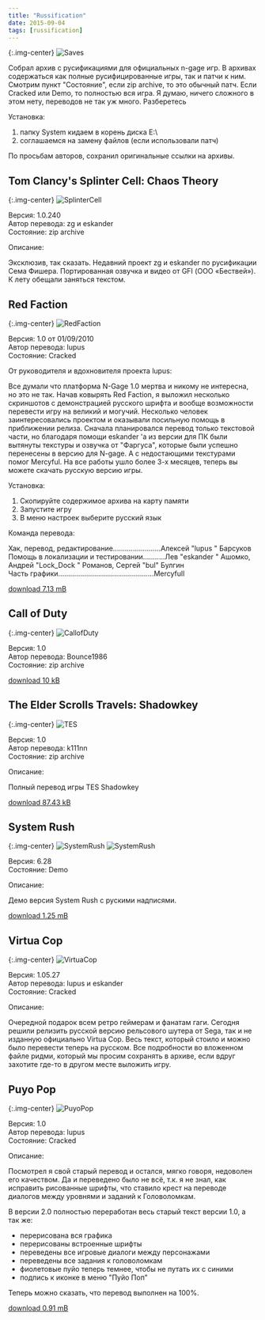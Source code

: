 ```yaml
---
title: "Russification"
date: 2015-09-04
tags: [russification]
---
```


{:.img-center}
![Saves](https://www.dropbox.com/s/mcvmt3k9tj0c8iw/rus.jpg?raw=1) 

Cобрал архив с русификациями для официальных n-gage игр. В архивах содержаться как полные русифицированные игры, так и патчи к ним. Смотрим пункт "Состояние", если zip archive, то это обычный патч. Если Cracked или Demo, то полностью вся игра. Я думаю, ничего сложного в этом нету, переводов не так уж много. Разберетесь

Установка:

1. папку System кидаем в корень диска E:\
2. соглашаемся на замену файлов (если использовали патч)

По просьбам авторов, сохранил оригинальные ссылки на архивы. 

<h2>Tom Clancy's Splinter Cell: Chaos Theory</h2>

{:.img-center}
![SplinterCell](https://www.dropbox.com/s/25fpa8t03tfq7js/Splinter_Cell_Chaos_Theory.png?raw=1) 

Версия: 1.0.240
<br>
Автор перевода: zg и eskander
<br>
Состояние: zip archive

Описание:

Эксклюзив, так сказать. Недавний проект zg и eskander по русификации Сема Фишера. Портированная озвучка и видео от GFI (ООО «Бествей»).  К лету обещали заняться текстом. 

<h2>Red Faction</h2>

{:.img-center}
![RedFaction](https://www.dropbox.com/s/4faol89jvu5cu3t/RedFaction.jpg?raw=1)

Версия: 1.0 от 01/09/2010
<br>
Автор перевода: lupus
<br>
Состояние: Cracked

От руководителя и вдохновителя проекта lupus:

Все думали что платформа N-Gage 1.0 мертва и никому не интересна, но это не так. Начав ковырять Red Faction, я выложил несколько скриншотов с демонстрацией русского шрифта и вообще возможности перевести игру на великий и могучий. Несколько человек заинтересовались проектом и оказывали посильную помощь в приближении релиза.
Сначала планировался перевод только текстовой части, но благодаря помощи eskander 'а из версии для ПК были вытянуты текстуры и озвучка от "Фаргуса", которые были успешно перенесены в версию для N-gage.
А с недостающими текстурами помог Mercyful. На все работы ушло более 3-х месяцев, теперь вы можете скачать русскую версию игры.

Установка:

1. Скопируйте содержимое архива на карту памяти
2. Запустите игру
3. В меню настроек выберите русский язык

Команда перевода:

Хак, перевод, редактирование........................Алексей "lupus " Барсуков
<br>
Помощь в локализации и тестировании...........Лев "eskander " Ашомко, Андрей "Lock_Dock " Романов, Сергей "bul" Булгин
<br>
Часть графики................................................Mercyfull

[download 7.13 mB](https://www.dropbox.com/s/kjz2vviygkhnqhp/Red.Faction.v1.19.N.Gage.Cracked.Rus.v1.0.lupus.zip?raw=1)


<h2>Call of Duty</h2>

{:.img-center}
![CallofDuty](https://www.dropbox.com/s/vb7quo9ohqtarao/call.gif?raw=1)

Версия: 1.0
<br>
Автор перевода: Bounce1986
<br>
Состояние: zip archive

[download 10 kB](https://www.dropbox.com/s/ds6pftgg9kyrnuz/Call_of_Duty_Rus.zip?raw=1)


<h2>The Elder Scrolls Travels: Shadowkey</h2>

{:.img-center}
![TES](https://dl.dropboxusercontent.com/u/33967130/n-gage/russification/call.gi)

Версия: 1.0
<br>
Автор перевода: k111nn
<br>
Состояние: zip archive

Описание:

Полный перевод игры TES Shadowkey

[download 87.43 kB](https://www.dropbox.com/s/564oi5u4wicpjdx/TES_Travels_Shadowkey_Rus.zip?raw=1)


<h2>System Rush</h2>

{:.img-center}
![SystemRush](https://www.dropbox.com/s/eeibdu22orqz8yk/SystemRush00.png?raw=1)
![SystemRush](https://www.dropbox.com/s/uqpl7sqiqemrou7/SystemRush01.png?raw=1)

Версия: 6.28
<br>
Состояние: Demo

Описание:

Демо версия System Rush с рускими надписями.

[download 1.25 mB](https://www.dropbox.com/s/dtszm5znw03xzzi/Ideaworks3D.System.Rush.v6.28.N-Gage%28QD%29.Demo-Nokia.zip?raw=1)


<h2>Virtua Cop</h2>

{:.img-center}
![VirtuaCop](https://www.dropbox.com/s/onhg6hfi930srhi/VirtuaCop.jpg?rew=1)

Версия: 1.05.27
<br>
Автор перевода: lupus и eskander
<br>
Состояние: Cracked

Описание:

Очередной подарок всем ретро геймерам и фанатам гаги.
Сегодня решили релизить русской версию рельсового шутера от Sega, так и не изданную официально Virtua Cop.
Весь текст, который стоило и можно было перевести теперь на русском.
Все подробности во вложенном файле ридми, который мы просим сохранять в архиве, если вдруг захотите где-то в другом месте выложить игру.


<h2>Puyo Pop</h2>

{:.img-center}
![PuyoPop](https://www.dropbox.com/s/7qpk9vtgcpoydaz/puyox.jpg?rew=1)

Версия: 1.0
<br>
Автор перевода: lupus
<br>
Состояние: Cracked
<br>

Описание:

Посмотрел я свой старый перевод и остался, мягко говоря, недоволен его качеством.
Да и переведено было не всё, т.к. я не знал, как исправить рисованные шрифты, что ставило крест на переводе диалогов между уровнями и заданий к Головоломкам.

В версии 2.0 полностью переработан весь старый текст версии 1.0, а так же:
+ перерисована вся графика
+ перерисованы встроенные шрифты
+ переведены все игровые диалоги между персонажами
+ переведены все задания к головоломкам
+ фиолетовые пуйо теперь темнее, чтобы не путать их с синими
+ подпись к иконке в меню "Пуйо Поп"

Теперь можно сказать, что перевод выполнен на 100%.

[download 0.91 mB](https://www.dropbox.com/s/eqefb7kxedism6r/Sega.Puyo.Pop.v1.0.N-Gage%28QD%29.Cracked.Rus.v2.0-lupus.7z?raw=1)
